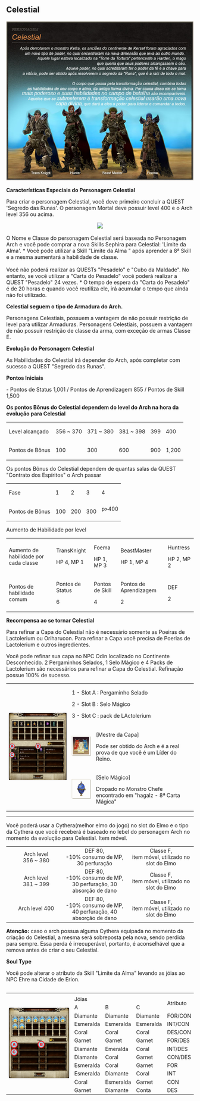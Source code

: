 ## Celestial

<html>
  <head>
    <meta charset="utf-8" />
    <meta name="viewport" content="width=device-width" />
  </head>
  <body>

<p align="center"><img src="https://github.com/RonierBastos/Coisas-de-Wyd/blob/master/Guias%20WYD%20BR/Intermediario/Personagem/files/Celestial-files/celestial.jpg?raw=true"/></p>

<p><strong>Características Especiais do Personagem Celestial</strong></p>
<p>Para criar o personagem Celestial, você deve primeiro concluir a QUEST 'Segredo das Runas'. O personagem Mortal deve possuir level 400 e o Arch level 356 ou acima.</p>

<a href="https://github.com/RonierBastos/Coisas-de-Wyd/blob/master/Guias%20WYD%20BR/Iniciante/Quests/Quests%20Archs/Runas-Secretas.md"><p align="center"><img src="hhttps://github.com/RonierBastos/Coisas-de-Wyd/blob/master/Guias%20WYD%20BR/Intermediario/Personagem/files/Celestial-files/celestial2.jpg?raw=true"/></p></a>

<p>O Nome e Classe do personagem Celestial será baseada no Personagem Arch e você pode comprar a nova Skills Sephira para Celestial: 'Limite da Alma'. * Você pode utilizar a Skill "Limite da Alma " após aprender a 8ª Skill e a mesma aumentará a habilidade de classe.
<br><br>
Você não poderá realizar as QUESTs "Pesadelo" e "Cubo da Maldade". No entanto, se você utilizar a "Carta do Pesadelo" você poderá realizar a QUEST "Pesadelo" 24 vezes. * O tempo de espera da "Carta do Pesadelo" é de 20 horas e quando você reutiliza ele, irá acumular o tempo que ainda não foi utilizado.</p>

<p><strong>Celestial seguem o tipo de Armadura do Arch.</strong></p>
<p>Personagens Celestiais, possuem a vantagem de não possuir restrição de level para utilizar Armaduras. Personagens Celestiais, possuem a vantagem de não possuir restrição de classe da arma, com exceção de armas Classe E.</p>

<p><strong> Evolução do Personagem Celestial</strong></p>
<p>As Habilidades do Celestial irá depender do Arch, após completar com sucesso a QUEST "Segredo das Runas".</p>
<p><strong>Pontos Iniciais</strong></p>
<p>- Pontos de Status 1,001 / Pontos de Aprendizagem 855 / Pontos de Skill 1,500</p>
<p><strong>Os pontos Bônus do Celestial dependem do level do Arch na hora da evolução para Celestial</strong></p>
<table align="center" border="0"  cellpadding="5" cellspacing="5">
	<tr>
		<td><p>Level alcançado</p></td>
		<td><p>356 ~ 370</p></td>
		<td><p>371 ~ 380</p></td>
		<td><p>381 ~ 398</p></td>
		<td><p>399</p></td>
		<td><p>400</p></td>
	</tr>
	<tr>
		<td><p>Pontos de Bônus</p></td>
		<td><p>100</p></td>
		<td><p>300</p></td>
		<td><p>600</p></td>
		<td><p>900</p></td>
		<td><p>1,200</p></td>
	</tr>		
</table>
<p>Os pontos Bônus do Celestial dependem de quantas salas da QUEST "Contrato dos Espíritos" o Arch passar</p>
<table align="center" border="0"  cellpadding="5" cellspacing="5">
	<tr>
		<td><p>Fase</p></td>									
		<td><p>1</p></td>									
		<td><p>2</p></td>									
		<td><p>3</p></td>									
		<td><p>4</p></td>
	</tr>
	<tr>
		<td><p>Pontos de Bônus</p></td>
		<td><p>100</p></td>
		<td><p>200</p></td>
		<td><p>300</p></td>
		<td>p>400</p></td>
	</tr>		
</table>
<p>Aumento de Habilidade por level</p>
<table align="center" border="0"  cellpadding="5" cellspacing="5">
	<tr>
		<td><p>Aumento de habilidade por cada classe</p></td>
		<td><p>TransKnight</p>
			<p>HP 4, MP 1</p></td>
		<td><p>Foema</p>
			<p>HP 1, MP 3</p></td>									
		<td><p>BeastMaster</p>
			<p>HP 1, MP 4</p></td>
		<td><p>Huntress</p>
			<p>HP 2, MP 2</p></td>
	</tr>
	<tr>									
		<td><p>Pontos de habilidade comum</p></td>
		<td><p>Pontos de Status</p>
			<p>6</p></td>
		<td><p>Pontos de Skill</p>
			<p>4</p></td>
		<td><p>Pontos de Aprendizagem</p>
			<p>2</p></td>
		<td><p>DEF</p>									
			<p>2</p></td>
	</tr>								
</table>
<p><strong>Recompensa ao se tornar Celestial</strong></p>
<p>Para refinar a Capa do Celestial não é necessário somente as Poeiras de Lactolerium ou Oriharucon. Para refinar a Capa você precisa de Poerias de Lactolerium e outros ingredientes.</p>
<p>Você pode refinar sua capa no NPC Odin localizado no Continente Desconhecido. 2 Pergaminhos Selados, 1 Selo Mágico e 4 Packs de Lactolerium são necessários para refinar a Capa do Celestial. Refinação possue 100% de sucesso.</p>
<table align="center" border="0"  cellpadding="5" cellspacing="5">
	<tr>			
		<td rowspan="3"><img src="https://github.com/RonierBastos/Coisas-de-Wyd/blob/master/Guias%20WYD%20BR/Intermediario/Personagem/files/Celestial-files/img_quadro_1.png?raw=true"></td>
		<td colspan="2"><p>1 - Slot A : Pergaminho Selado</p>				
						<p>2 - Slot B : Selo Mágico</p>				
						<p>3 - Slot C : pack de LActolerium</p></td>
	</tr>
	<tr>						
		<td><img src="https://github.com/RonierBastos/Coisas-de-Wyd/blob/master/Guias%20WYD%20BR/Intermediario/Personagem/files/Celestial-files/celestial4.jpg?raw=true"></td>
		<td><p>[Mestre da Capa]</p>									
			<p>Pode ser obtido do Arch e é a real prova de que você é um Líder do Reino.</p></td>
	</tr>
	<tr>
		<td><img src="https://github.com/RonierBastos/Coisas-de-Wyd/blob/master/Guias%20WYD%20BR/Intermediario/Personagem/files/Celestial-files/celestial5.jpg?raw=true"></td>
		<td><p>[Selo Mágico]</p>									
			<p>Dropado no Monstro Chefe encontrado em "hagalz - 8ª Carta Mágica"</p></td>
	</tr>		
</table>		
<hr>
<p>Você poderá usar a Cythera(melhor elmo do jogo) no slot do Elmo e o tipo da Cythera que você receberá é baseado no lebel do personagem Arch no momento da evolução para Celestial. Item móvel.</p>
<table align="center" border="0"  cellpadding="5" cellspacing="5"> 
	<tr align="center">
		<td><img src="https://github.com/RonierBastos/Coisas-de-Wyd/blob/master/Guias%20WYD%20BR/Intermediario/Personagem/files/Celestial-files/celestial6.jpg?raw=true"/></td>
		<td width="150px">Arch level<br> 356 ~ 380</td>
		<td width="200px">DEF 80,<br>-10% consumo de MP,<br>30 perfuração</td>
		<td width="200px">Classe F,<br>item móvel, utilizado no slot do Elmo</td>
	</tr>
	<tr><tr align="center">
		<td><img src="https://github.com/RonierBastos/Coisas-de-Wyd/blob/master/Guias%20WYD%20BR/Intermediario/Personagem/files/Celestial-files/celestial7.jpg?raw=true"/></td>
		<td width="150px">Arch level<br> 381 ~ 399</td>
		<td width="200px">DEF 80,<br>-10% consumo de MP,<br>30 perfuração, 30 absorção de dano</td>
		<td width="200px">Classe F,<br>item móvel, utilizado no slot do Elmo</td>
	</tr>
	<tr><tr align="center">
		<td><img src="https://github.com/RonierBastos/Coisas-de-Wyd/blob/master/Guias%20WYD%20BR/Intermediario/Personagem/files/Celestial-files/celestial8.jpg?raw=true"/></td>
		<td width="150px">Arch level 400</td>
		<td width="200px">DEF 80,<br>-10% consumo de MP,<br>40 perfuração, 40 absorção de dano</td>
		<td width="200px">Classe F,<br>item móvel, utilizado no slot do Elmo</td>
	</tr>
  <table>
<p><strong>Atenção:</strong> caso o arch possua alguma Cythera equipada no momento da criação do Celestial, a mesma será sobreposta pela nova, sendo perdida para sempre. Essa perda é irrecuperável, portanto, é aconselhável que a remova antes de criar o seu Celestial.</p>
<p><strong>Soul Type</strong></p>
<p>Você pode alterar o atributo da Skill "Limite da Alma" levando as jóias ao NPC Ehre na Cidade de Erion.</p>
<table>
	<tr>
		<td rowspan="13" widthh="px"><img src="https://github.com/RonierBastos/Coisas-de-Wyd/blob/master/Guias%20WYD%20BR/Intermediario/Personagem/files/Celestial-files/img_quadro_2.png?raw=true"></td>
		<td colspan="4"></td>
	</tr>
	<tr>		
		<td colspan="3">Jóias</td>		
		<td rowspan="2">Atributo</td>
	</tr>
	<tr>	
		<td>A</td>
		<td>B</td>
		<td>C</td>
	</tr>
	<tr>				
		<td>Diamante</td>
		<td>Diamante</td>
		<td>Diamante</td>
		<td>FOR/CON</td>
	</tr>
	<tr>
		<td>Esmeralda</td>
		<td>Esmeralda</td>
		<td>Esmeralda</td>
		<td>INT/CON</td>
	</tr>
	<tr>				
		<td>Coral</td>
		<td>Coral</td>
		<td>Coral</td>
		<td>DES/CON</td>
	</tr>
	<tr>
		<td>Garnet</td>
		<td>Garnet</td>
		<td>Garnet</td>
		<td>FOR/DES</td>
	</tr>
	<tr>				
		<td>Diamante</td>
		<td>Emeralda</td>
		<td>Coral</td>
		<td>INT/DES</td>
	</tr>
	<tr>				
		<td>Diamante</td>
		<td>Coral</td>
		<td>Garnet</td>
		<td>CON/DES</td>
	</tr>
	<tr>				
		<td>Esmeralda</td>
		<td>Coral</td>
		<td>Garnet</td>
		<td>FOR</td>
	</tr>
	<tr>				
		<td>Esmeralda</td>
		<td>Diamante</td>
		<td>Coral</td>
		<td>INT</td>
	</tr>
	<tr>				
		<td>Coral</td>
		<td>Esmeralda</td>
		<td>Garnet</td>
		<td>CON</td>
	</tr>
	<tr>				
		<td>Garnet</td>
		<td>Diamante</td>
		<td>Conta</td>
		<td>DES</td>
	</tr>	
</table>
  </body>
</html>
